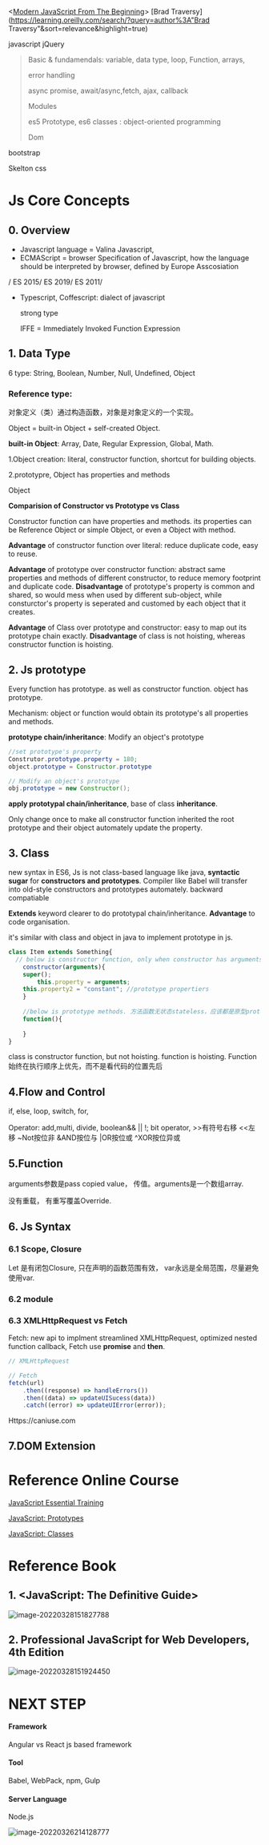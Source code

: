 <[Modern JavaScript From The Beginning](https://learning-oreilly-com.ezproxy.hkpl.gov.hk/videos/modern-javascript-from/9781789539509/)>        [Brad Traversy](https://learning.oreilly.com/search/?query=author%3A"Brad Traversy"&sort=relevance&highlight=true)

javascript   jQuery

> Basic & fundamendals:  variable, data type, loop, Function, arrays, 
>
> error handling
>
> async    promise, await/async,fetch,  ajax, callback 
>
> Modules
>
> es5 Prototype, es6 classes   :  object-oriented programming
>
> Dom

bootstrap

Skelton css

# Js Core Concepts

## 0. Overview

* Javascript language = Valina Javascript,  
* ECMAScript = browser Specification  of Javascript, how the language should be interpreted by browser, defined by Europe Asscosiation

/ ES 2015/ ES 2019/ ES 2011/ 

* Typescript, Coffescript:   dialect of javascript

  strong type

  IFFE  = Immediately Invoked Function Expression

## 1. Data Type

 6  type:  String, Boolean, Number, Null, Undefined, Object

###  Reference type: 

对象定义（类）通过构造函数，对象是对象定义的一个实现。

Object = built-in Object + self-created Object.

**built-in Object**: Array, Date, Regular Expression, Global, Math. 

1.Object creation:  literal, constructor function, shortcut for building objects.

2.prototypre, Object has properties and methods

Object

**Comparision of Constructor vs Prototype vs Class** 

Constructor function can have properties and methods. its properties can be Reference Object or simple Object, or even a Object with method.

**Advantage** of constructor function over literal:  reduce duplicate code, easy to  reuse.

**Advantage** of prototype over constructor function: abstract same properties and methods of different constructor, to reduce memory footprint and duplicate code.   **Disadvantage** of prototype's property is common and shared, so would mess when used by different sub-object,  while consturctor's property is seperated and customed by each object that it creates.

 **Advantage** of Class over prototype and constructor: easy to map out its prototype chain exactly.   **Disadvantage**  of class is not hoisting, whereas constructor  function is hoisting.  



## 2. Js prototype

Every function has prototype. as well as constructor function.  object has prototype.

Mechanism: object or function would obtain its prototype's all properties and methods.

**prototype chain/inheritance**:   Modify an object's prototype

``` java
//set prototype's property
Construtor.prototype.property = 180;
object.prototype = Constructor.prototype

// Modify an object's prototype
obj.prototype = new Constructor();
```

**apply prototypal chain/inheritance**,  base of class **inheritance**.

Only change once to make all constructor function  inherited the root prototype  and their object automately update the property.



## 3. Class

new syntax in ES6, Js is not class-based language like java, **syntactic sugar** for **constructors and prototypes**. Compiler like Babel will transfer into old-style constructors and prototypes automately. backward compatiable

**Extends** keyword clearer to do prototypal chain/inheritance.  **Advantage** to code organisation.

it's similar with class and object in java to implement prototype in js.

```javascript
class Item extends Something{
  // below is constructor function, only when constructor has arguments. if without arguments, it's part of prototype.
	constructor(arguments){
    super();
		this.property = arguments;
    this.property2 = "constant"; //prototype propertiers
	}
	
	//below is prototype methods. 方法函数无状态stateless，应该都是原型prototype, 
	function(){
	
	}
}
```

class is constructor function, but not hoisting.  function is hoisting.  Function始终在执行顺序上优先，而不是看代码的位置先后



## 4.Flow and Control

if, else, loop, switch, for, 

Operator: add,multi, divide, boolean&& || !;  bit operator, >>有符号右移   <<左移  ~Not按位非  &AND按位与  |OR按位或  ^XOR按位异或

## 5.Function

arguments参数是pass copied value， 传值。arguments是一个数组array.

没有重载， 有重写覆盖Override.

## 6. Js Syntax

### 6.1 Scope, Closure 

Let 是有闭包Closure, 只在声明的函数范围有效， var永远是全局范围，尽量避免使用var.

### 6.2 module

###  6.3 XMLHttpRequest vs Fetch

Fetch: new api to implment streamlined XMLHttpRequest, optimized nested function callback, Fetch use **promise** and  **then**.

```javascript
// XMLHttpRequest

// Fetch
fetch(url)
	.then((response) => handleErrors())
	.then((data) => updateUISucess(data))
	.catch((error) => updateUIError(error));
```

Https://caniuse.com



## 7.DOM Extension





# Reference Online Course

[ JavaScript Essential Training ](https://www.linkedin.com/learning/paths/become-a-javascript-developer?leis=LTI&u=2058332)

[JavaScript: Prototypes](https://www.linkedin.com/learning/javascript-prototypes?contextUrn=urn%3Ali%3AlyndaLearningPath%3A5f6b7ff5498e706fb4dda1f1&leis=LTI&u=2058332)

[ JavaScript: Classes ](https://www.linkedin.com/learning/javascript-classes-2018/next-steps?autoSkip=true&autoplay=true&leis=LTI&resume=false&u=2058332)

# Reference Book

## 1. <JavaScript: The Definitive Guide>

![image-20220328151827788](https://tva1.sinaimg.cn/large/e6c9d24egy1h0pme4pznaj20b00egmyg.jpg)

## 2. Professional JavaScript for Web Developers, 4th Edition

![image-20220328151924450](https://tva1.sinaimg.cn/large/e6c9d24egy1h0pmf2phfbj20b10dugms.jpg)





# NEXT STEP

#### Framework

Angular vs React       js based framework

####  Tool

Babel,  WebPack, npm, Gulp

#### Server Language

Node.js

![image-20220326214128777](https://tva1.sinaimg.cn/large/e6c9d24egy1h0nm81wwiqj20py0h1q45.jpg)












